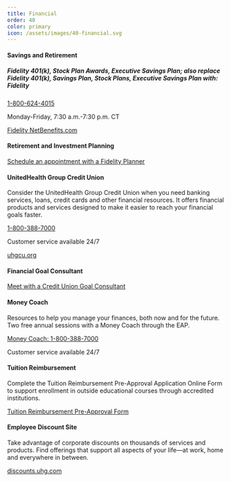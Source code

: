 ```yaml
---
title: Financial
order: 40
color: primary
icon: /assets/images/40-financial.svg
---
```


#### Savings and Retirement

##### Fidelity 401(k), Stock Plan Awards, Executive Savings Plan; also replace Fidelity 401(k), Savings Plan, Stock Plans, Executive Savings Plan with: Fidelity 

[1-800-624-4015](tel://+1-800-624-4015 "1-800-624-4015")

Monday-Friday, 7:30 a.m.-7:30 p.m. CT

[Fidelity NetBenefits.com](https://nb.fidelity.com/public/nb/default/home "Fidelity NetBenefits.com in a new tab")

#### Retirement and Investment Planning

[Schedule an appointment with a Fidelity Planner](https://nb.fidelity.com/public/nb/default/home?option=ledetail&Target=cours000000000044440 "Schedule an appointment with a Fidelity Planner. Opens in a new tab")

#### UnitedHealth Group Credit Union

Consider the UnitedHealth Group Credit Union when you need banking services, loans, credit cards and other financial resources. It offers financial products and services designed to make it easier to reach your financial goals faster.

[1-800-388-7000](tel://+1-800-388-7000 "1-800-388-7000")

Customer service available 24/7

[uhgcu.org](https://www.uhgcu.org/ "uhgcu.org in a new window")

#### Financial Goal Consultant

[Meet with a Credit Union Goal Consultant](https://help.bcu.org/s/schedule?inT=UHGGC&inR=GC "Meet with a Credit Union Goal Consultant in a new tab.")

#### Money Coach

Resources to help you manage your finances, both now and for the future. Two free annual sessions with a Money Coach through the EAP.

[Money Coach: 1-800-388-7000](tel://+1-800-388-7000 "Money Coach: 1-800-388-7000")

Customer service available 24/7

#### Tuition Reimbursement

Complete the Tuition Reimbursement Pre-Approval Application Online Form to support enrollment in outside educational courses through accredited institutions.

[Tuition Reimbursement Pre-Approval Form](https://uhgazure.sharepoint.com/sites/Employment-Policies/SitePages/Tuition-Reimbursement.aspx "Tuition Reimbursement Pre-Approval Form for United Health Group in a new tab.")

#### Employee Discount Site

Take advantage of corporate discounts on thousands of services and products. Find offerings that support all aspects of your life—at work, home and everywhere in between.

[discounts.uhg.com](https://authgateway3.entiam.uhg.com/idp/startSSO.ping?PartnerSpId=urn%3Abenefithub%3Apassport&origin=web "discounts.uhg.com in a new tab")
